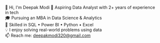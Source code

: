 👋 Hi, I'm Deepak Modi
🚀 Aspiring Data Analyst with 2+ years of experience in tech  
🎓 Pursuing an MBA in Data Science & Analytics  
🔧 Skilled in SQL • Power BI • Python • Excel  
💡 I enjoy solving real-world problems using data  
📫 Reach me: deepakmodi320@gmail.com
